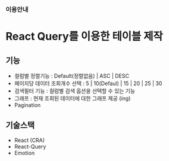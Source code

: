 ### 이용안내

# React Query를 이용한 테이블 제작
## 기능
- 컬럼별 정렬기능 : Default(정렬없음) | ASC | DESC
- 페이지당 데이터 조회개수 선택 : 5 | 10(Defaul) | 15 | 20 | 25 | 30
- 검색필터 기능 : 컬럼별 검색 옵션을 선택할 수 있는 기능
- 그래프 : 현재 조회된 데이터에 대한 그래프 제공 (ing)
- Pagination

## 기술스택
- React (CRA)
- React-Query
- Emotion
